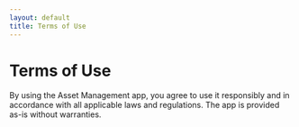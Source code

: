 ```yaml
---
layout: default
title: Terms of Use
---
```


# Terms of Use

By using the Asset Management app, you agree to use it responsibly and in accordance with all applicable laws and regulations. The app is provided as-is without warranties.
